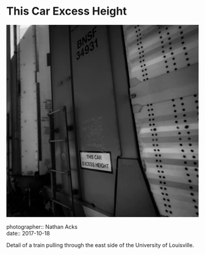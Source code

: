 # This Car Excess Height

![A sign declaring “this car excess height” next to a ladder on the side of a train car](assets/2017-10-18-this-car-excess-height.webp)

photographer:: Nathan Acks  
date:: 2017-10-18

Detail of a train pulling through the east side of the University of Louisville.
